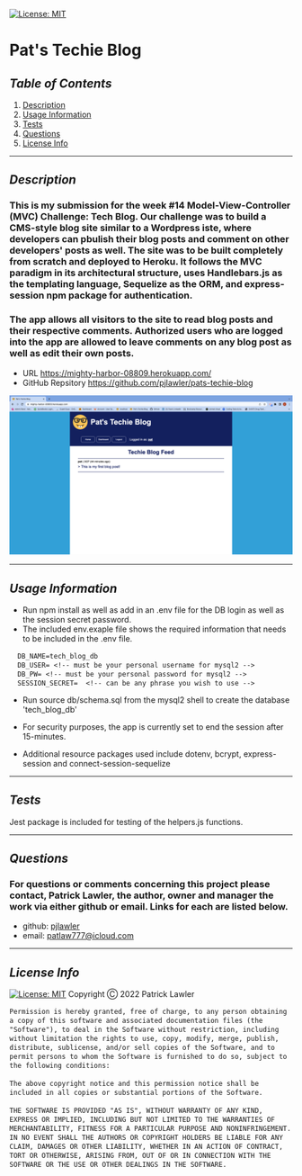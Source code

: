 
 [![License: MIT](https://img.shields.io/badge/License-MIT-yellow.svg)](https://opensource.org/licenses/MIT)
 # Pat's Techie Blog
 ## *Table of Contents*
1. [Description](#description)
2. [Usage Information](#usage-information)
3. [Tests](#tests)
4. [Questions](#questions)
5. [License Info](#license-info)

 _ _ _
 ## *Description*
 ### This is my submission for the week #14 Model-View-Controller (MVC) Challenge: Tech Blog. Our challenge was to build a CMS-style blog site similar to a Wordpress iste, where developers can pbulish their blog posts and comment on other developers' posts as well.  The site was to be built completely from scratch and deployed to Heroku.  It follows the MVC paradigm in its architectural structure, uses Handlebars.js as the templating language, Sequelize as the ORM, and express-session npm package for authentication.

 ### The app allows all visitors to the site to read blog posts and their respective comments.  Authorized users who are logged into the app are allowed to leave comments on any blog post as well as edit their own posts.

 - URL https://mighty-harbor-08809.herokuapp.com/
 - GitHub Repsitory https://github.com/pjlawler/pats-techie-blog

 ![Screen Shot](./src/screen-shot.png)
 _ _ _
 ## *Usage Information*
  - Run npm install as well as add in an .env file for the DB login as well as the session secret password. 
  - The included env.exaple file shows the required information that needs to be included in the .env file.
```
  DB_NAME=tech_blog_db
  DB_USER= <!-- must be your personal username for mysql2 -->
  DB_PW= <!-- must be your personal password for mysql2 -->
  SESSION_SECRET=  <!-- can be any phrase you wish to use -->
```
  - Run source db/schema.sql from the mysql2 shell to create the database 'tech_blog_db'
  - For security purposes, the app is currently set to end the session after 15-minutes.

  - Additional resource packages used include dotenv, bcrypt, express-session and connect-session-sequelize

  - - -
 
 ## *Tests*
  Jest package is included for testing of the helpers.js functions.
  - - -
 
 ## *Questions*
 ###   For questions or comments concerning this project please contact, Patrick Lawler, the author, owner and manager the work via either github or email. Links for each are listed below.
 - github: [pjlawler](https://github.com/pjlawler)
 - email: patlaw777@icloud.com
 _ _ _
 ## *License Info*
  [![License: MIT](https://img.shields.io/badge/License-MIT-yellow.svg)](https://opensource.org/licenses/MIT)  Copyright Ⓒ 2022 Patrick Lawler
      
    Permission is hereby granted, free of charge, to any person obtaining a copy of this software and associated documentation files (the "Software"), to deal in the Software without restriction, including without limitation the rights to use, copy, modify, merge, publish, distribute, sublicense, and/or sell copies of the Software, and to permit persons to whom the Software is furnished to do so, subject to the following conditions:
    
    The above copyright notice and this permission notice shall be included in all copies or substantial portions of the Software.
    
    THE SOFTWARE IS PROVIDED "AS IS", WITHOUT WARRANTY OF ANY KIND, EXPRESS OR IMPLIED, INCLUDING BUT NOT LIMITED TO THE WARRANTIES OF MERCHANTABILITY, FITNESS FOR A PARTICULAR PURPOSE AND NONINFRINGEMENT. IN NO EVENT SHALL THE AUTHORS OR COPYRIGHT HOLDERS BE LIABLE FOR ANY CLAIM, DAMAGES OR OTHER LIABILITY, WHETHER IN AN ACTION OF CONTRACT, TORT OR OTHERWISE, ARISING FROM, OUT OF OR IN CONNECTION WITH THE SOFTWARE OR THE USE OR OTHER DEALINGS IN THE SOFTWARE.